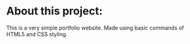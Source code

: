 # About this project:
This is a very simple portfolio website.
Made using basic commands of HTML5 and CSS styling. 
